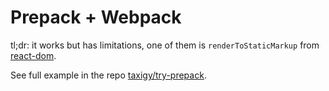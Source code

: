 # Prepack + Webpack

tl;dr: it works but has limitations, one of them is
`renderToStaticMarkup` from [react-dom](/facebook/react).

See full example in the repo
[taxigy/try-prepack](/taxigy/try-prepack).

